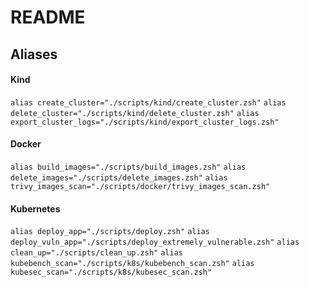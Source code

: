 # README

## Aliases

#### Kind

`alias create_cluster="./scripts/kind/create_cluster.zsh"`
`alias delete_cluster="./scripts/kind/delete_cluster.zsh"`
`alias export_cluster_logs="./scripts/kind/export_cluster_logs.zsh"`

#### Docker
`alias build_images="./scripts/build_images.zsh"`
`alias delete_images="./scripts/delete_images.zsh"`
`alias trivy_images_scan="./scripts/docker/trivy_images_scan.zsh"`

#### Kubernetes
`alias deploy_app="./scripts/deploy.zsh"`
`alias deploy_vuln_app="./scripts/deploy_extremely_vulnerable.zsh"`
`alias clean_up="./scripts/clean_up.zsh"`
`alias kubebench_scan="./scripts/k8s/kubebench_scan.zsh"`
`alias kubesec_scan="./scripts/k8s/kubesec_scan.zsh"`
